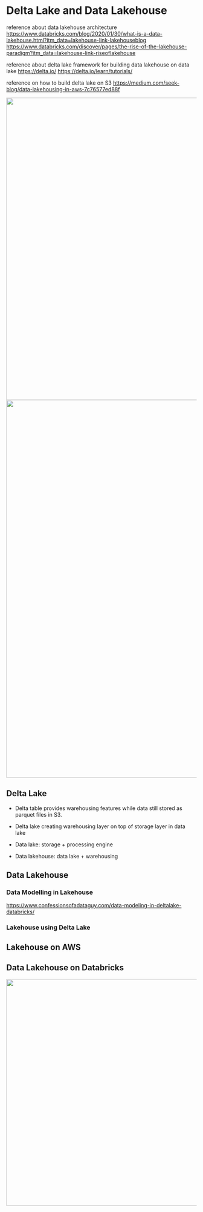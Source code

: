 # Delta Lake and Data Lakehouse

reference about data lakehouse architecture
https://www.databricks.com/blog/2020/01/30/what-is-a-data-lakehouse.html?itm_data=lakehouse-link-lakehouseblog
https://www.databricks.com/discover/pages/the-rise-of-the-lakehouse-paradigm?itm_data=lakehouse-link-riseoflakehouse

reference about delta lake framework for building data lakehouse on data lake
https://delta.io/
https://delta.io/learn/tutorials/

reference on how to build delta lake on S3
https://medium.com/seek-blog/data-lakehousing-in-aws-7c76577ed88f

<img width=800px src=https://user-images.githubusercontent.com/46085656/185820259-7256d30e-892c-4e5b-8e28-7f27ce299f19.png>
<img width=1000px src=https://user-images.githubusercontent.com/46085656/185817783-9d99b1a0-d260-4b53-9179-e77971dd0502.png>

## Delta Lake
- Delta table provides warehousing features while data still stored as parquet files in S3.
- Delta lake creating warehousing layer on top of storage layer in data lake

- Data lake: storage + processing engine
- Data lakehouse: data lake + warehousing

## Data Lakehouse 

### Data Modelling in Lakehouse
https://www.confessionsofadataguy.com/data-modeling-in-deltalake-databricks/

### Lakehouse using Delta Lake

## Lakehouse on AWS

## Data Lakehouse on Databricks

<img width=600px src=https://user-images.githubusercontent.com/46085656/185817658-0376bcca-02bf-4d50-958b-d72f12c5b243.png>
